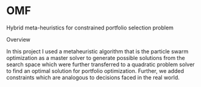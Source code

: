 # OMF
Hybrid meta-heuristics for constrained portfolio selection problem

Overview

In this project I used a metaheuristic algorithm that is the particle swarm optimization as
a master solver to generate possible solutions from the search space which were further
transferred to a quadratic problem solver to find an optimal solution for portfolio
optimization. Further, we added constraints which are analogous to decisions faced in the
real world.
